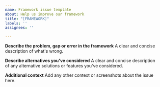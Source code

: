 ```yaml
---
name: Framework issue template
about: Help us improve our framework
title: "[FRAMEWORK]"
labels: ''
assignees: ''

---
```


**Describe the problem, gap or error in the framework**
A clear and concise description of what's wrong.

**Describe alternatives you've considered**
A clear and concise description of any alternative solutions or features you've considered.

**Additional context**
Add any other context or screenshots about the issue here.
